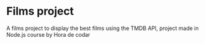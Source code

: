 # Films project
<p>A films project to display the best films using the TMDB API, project made in Node.js course by Hora de codar</p>
